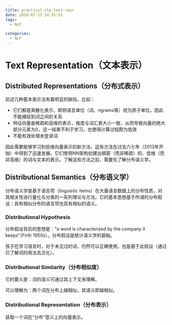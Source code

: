 ```yaml
---
title: practical-nlp-text-repr
date: 2020-07-13 14:55:53
tags:
  - NLP

categories:
  - NLP
---
```


# Text Representation（文本表示）

## Distributed Representations（分布式表示）

前述几种基本表示法有着明显的缺陷，比如：

* 它们都是离散化表示，即把语言单位（词、ngrams等）视为原子单位，因此不能捕捉到词之间的关系
* 特征向量是稀疏和高维的表示，维度与词汇表大小一致，从而导致向量的绝大部分元素为0，这一结果不利于学习，也使得计算过程颇为低效
* 不能有效处理未登录词

因此需要能够学习到低维向量表示的新方法，这些方法在过去六七年（2013年开始）中得到了迅速发展。它们使用NN架构创建出稠密（而非稀疏）的、低维（而非高维）的词与文本的表示。了解这些方法之前，需要先了解分布语义学。

## Distributional Semantics（分布语义学）

分布语义学是基于语言项（linguistic items）在大量语言数据上的分布性质，对其相关性进行量化与分类的一系列理论与方法。它的基本思想基于所谓的分布假设：具有相似分布的语言项也具有相似的语义。

### Distributional Hypothesis

分布假设背后的思想是：”a word is characterized by the company it keeps“（Firth 1950s）。分布假设是统计语义学的基础。

孩子在学习语言时，对于未见过的词，仍然可以正确使用，也是基于此假设（通过已了解词的用法去泛化）。

### Distributional Similarity（分布相似度）

它的要义是：词的语义可通过其上下文来理解。

可以理解为：两个词在分布上越相似，其语义即越相似。

### Distributional Representation（分布表示）

获取一个词在”分布“意义上的向量表示。



